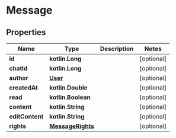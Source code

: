 
# Message

## Properties
Name | Type | Description | Notes
------------ | ------------- | ------------- | -------------
**id** | **kotlin.Long** |  |  [optional]
**chatId** | **kotlin.Long** |  |  [optional]
**author** | [**User**](User.md) |  |  [optional]
**createdAt** | **kotlin.Double** |  |  [optional]
**read** | **kotlin.Boolean** |  |  [optional]
**content** | **kotlin.String** |  |  [optional]
**editContent** | **kotlin.String** |  |  [optional]
**rights** | [**MessageRights**](MessageRights.md) |  |  [optional]



